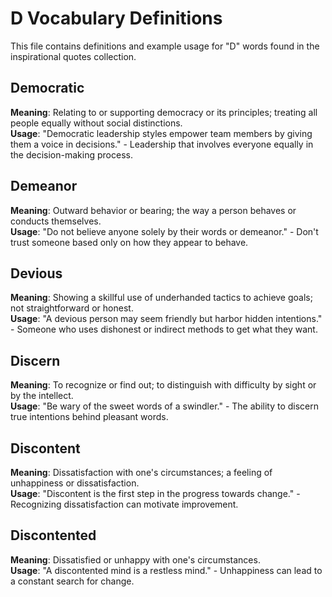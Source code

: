 # D Vocabulary Definitions

This file contains definitions and example usage for "D" words found in the inspirational quotes collection.

## Democratic

**Meaning**: Relating to or supporting democracy or its principles; treating all people equally without social distinctions.  
**Usage**: "Democratic leadership styles empower team members by giving them a voice in decisions." - Leadership that involves everyone equally in the decision-making process.

## Demeanor

**Meaning**: Outward behavior or bearing; the way a person behaves or conducts themselves.  
**Usage**: "Do not believe anyone solely by their words or demeanor." - Don't trust someone based only on how they appear to behave.

## Devious

**Meaning**: Showing a skillful use of underhanded tactics to achieve goals; not straightforward or honest.  
**Usage**: "A devious person may seem friendly but harbor hidden intentions." - Someone who uses dishonest or indirect methods to get what they want.

## Discern

**Meaning**: To recognize or find out; to distinguish with difficulty by sight or by the intellect.  
**Usage**: "Be wary of the sweet words of a swindler." - The ability to discern true intentions behind pleasant words.

## Discontent

**Meaning**: Dissatisfaction with one's circumstances; a feeling of unhappiness or dissatisfaction.  
**Usage**: "Discontent is the first step in the progress towards change." - Recognizing dissatisfaction can motivate improvement.

## Discontented

**Meaning**: Dissatisfied or unhappy with one's circumstances.  
**Usage**: "A discontented mind is a restless mind." - Unhappiness can lead to a constant search for change.

